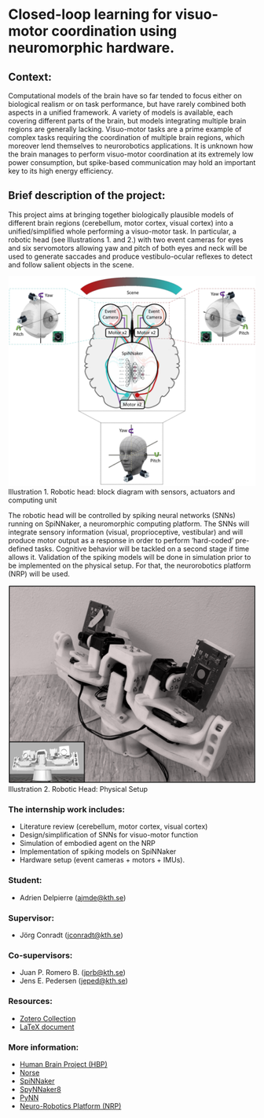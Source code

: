 # Closed-loop learning for visuo-motor coordination using neuromorphic hardware.

## Context:

Computational models of the brain have so far tended to focus either on biological realism or on task performance, but have rarely combined both aspects in a unified framework. A variety of models is available, each covering different parts of the brain, but models integrating multiple brain regions are generally lacking. Visuo-motor tasks are a prime example of complex tasks requiring the coordination of multiple brain regions, which moreover lend themselves to neurorobotics applications. It is unknown how the brain manages to perform visuo-motor coordination at its extremely low power consumption, but spike-based communication may hold an important key to its high energy efficiency.

## Brief description of the project:

This project aims at bringing together biologically plausible models of different brain regions (cerebellum, motor cortex, visual cortex) into a unified/simplified whole performing a visuo-motor task. In particular, a robotic head (see Illustrations 1. and 2.) with two event cameras for eyes and six servomotors allowing yaw and pitch of both eyes and neck will be used to generate saccades and produce vestibulo-ocular reflexes to detect and follow salient objects in the scene.

<img src="Documentation/Images/DiagramSenActCPU.png" width="1000">
Illustration 1. Robotic head: block diagram with sensors, actuators and computing unit

The robotic head will be controlled by spiking neural networks (SNNs) running on SpiNNaker, a neuromorphic computing platform. The SNNs will integrate sensory information (visual, proprioceptive, vestibular) and will produce motor output as a response in order to perform ‘hard-coded’ pre-defined tasks. Cognitive behavior will be tackled on a second stage if time allows it. Validation of the spiking models will be done in simulation prior to be implemented on the physical setup. For that, the neurorobotics platform (NRP) will be used.

<img src="Documentation/Images/RoboticHead.png" width="1000">
Illustration 2. Robotic Head: Physical Setup

### The internship work includes:
- Literature review (cerebellum, motor cortex, visual cortex) 	
- Design/simplification of SNNs for visuo-motor function 	
- Simulation of embodied agent on the NRP 	
- Implementation of spiking models on SpiNNaker 	
- Hardware setup (event cameras + motors + IMUs).

### Student:
- Adrien Delpierre (ajmde@kth.se)

### Supervisor:
- Jörg Conradt (jconradt@kth.se)

### Co-supervisors:
- Juan P. Romero B. (jprb@kth.se)
- Jens E. Pedersen (jeped@kth.se)

### Resources:
- [Zotero Collection](https://www.zotero.org/groups/2644361/ncs_delpierre/library)
- [LaTeX document](https://www.overleaf.com/read/ngqybnswmzmh)

### More information:
- [Human Brain Project (HBP)](https://www.humanbrainproject.eu/en/)
- [Norse](https://github.com/norse/norse)
- [SpiNNaker](http://spinnakermanchester.github.io/spynnaker/5.0.0/PyNNOnSpinnakerInstall.html)
- [SpyNNaker8](https://spinnaker8manchester.readthedocs.io/en/master/spynnaker8/modules.html)
- [PyNN](http://neuralensemble.org/docs/PyNN/index.html)
- [Neuro-Robotics Platform (NRP)](https://neurorobotics.net/local_install.html)
